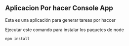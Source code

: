 

## Aplicacion Por hacer Console App

Esta es una aplicación para generar tareas por haccer

Ejecutar este comando para instalar los paquetes de node

```
npm install
```